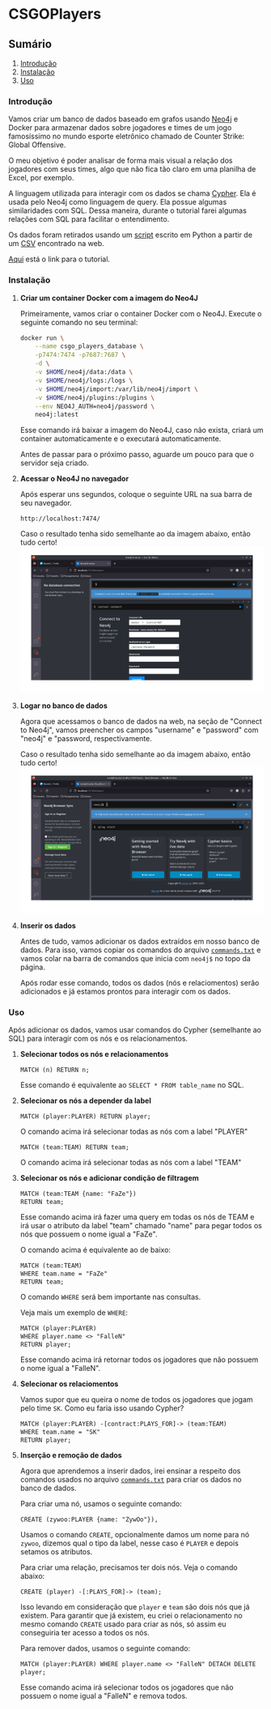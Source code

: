 # CSGOPlayers

## Sumário

1. [Introdução](#introdução)
2. [Instalação](#instalação)
3. [Uso](#uso)

### Introdução

Vamos criar um banco de dados baseado em grafos usando [Neo4j](https://neo4j.com/) e Docker
para armazenar dados sobre jogadores e times de um jogo famosíssimo no mundo
esporte eletrônico chamado de Counter Strike: Global Offensive.

O meu objetivo é poder analisar de forma mais visual a relação dos jogadores com
seus times, algo que não fica tão claro em uma planilha de Excel, por exemplo.

A linguagem utilizada para interagir com os dados se chama [Cypher](https://neo4j.com/developer/cypher/). Ela é usada pelo Neo4j como linguagem de query. Ela possue algumas similaridades com SQL. Dessa maneira, durante o tutorial farei algumas relações com SQL para facilitar o entendimento.

Os dados foram retirados usando um [script](./extract_players.py) escrito em Python a partir de um [CSV](./csgo_players.csv) encontrado na web.

[Aqui](https://youtu.be/QyesysKTz-E) está o link para o tutorial.

### Instalação

1. **Criar um container Docker com a imagem do Neo4J**

   Primeiramente, vamos criar o container Docker com o Neo4J. Execute o seguinte comando no seu terminal:

   ```bash
   docker run \
       --name csgo_players_database \
       -p7474:7474 -p7687:7687 \
       -d \
       -v $HOME/neo4j/data:/data \
       -v $HOME/neo4j/logs:/logs \
       -v $HOME/neo4j/import:/var/lib/neo4j/import \
       -v $HOME/neo4j/plugins:/plugins \
       --env NEO4J_AUTH=neo4j/password \
       neo4j:latest
   ```

   Esse comando irá baixar a imagem do Neo4J, caso não exista, criará um container
   automaticamente e o executará automaticamente.

   Antes de passar para o próximo passo, aguarde um pouco para que o servidor seja
   criado.

2. **Acessar o Neo4J no navegador**

   Após esperar uns segundos, coloque o seguinte URL na sua barra de seu navegador.

   ```
   http://localhost:7474/
   ```

   Caso o resultado tenha sido semelhante ao da imagem abaixo, então tudo certo!
   ![neo4j](./screenshots/main_menu_neo4j.png)

3. **Logar no banco de dados**

   Agora que acessamos o banco de dados na web, na seção de "Connect to Neo4j",
   vamos preencher os campos "username" e "password" com "neo4j" e "password, respectivamente.

   Caso o resultado tenha sido semelhante ao da imagem abaixo, então tudo certo!
   ![neo4j_logged](./screenshots/neo4j_logged.png)

4. **Inserir os dados**

   Antes de tudo, vamos adicionar os dados extraídos em nosso banco de dados. Para isso, vamos copiar os comandos do
   arquivo [`commands.txt`](./commands.txt) e vamos colar na barra de comandos que inicia com `neo4j$` no topo
   da página.

   Após rodar esse comando, todos os dados (nós e relaciomentos) serão adicionados e já estamos prontos para
   interagir com os dados.

### Uso

Após adicionar os dados, vamos usar comandos do Cypher (semelhante ao SQL) para interagir
com os nós e os relacionamentos.

1. **Selecionar todos os nós e relacionamentos**

   ```cypher
   MATCH (n) RETURN n;
   ```

   Esse comando é equivalente ao `SELECT * FROM table_name` no SQL.

2. **Selecionar os nós a depender da label**

   ```cypher
   MATCH (player:PLAYER) RETURN player;
   ```

   O comando acima irá selecionar todas as nós com a label "PLAYER"

   ```cypher
   MATCH (team:TEAM) RETURN team;
   ```

   O comando acima irá selecionar todas as nós com a label "TEAM"

3. **Selecionar os nós e adicionar condição de filtragem**

   ```cypher
   MATCH (team:TEAM {name: "FaZe"})
   RETURN team;
   ```

   Esse comando acima irá fazer uma query em todas os nós de TEAM e irá usar o atributo
   da label "team" chamado "name" para pegar todos os nós que possuem o nome igual a
   "FaZe".

   O comando acima é equivalente ao de baixo:

   ```cypher
   MATCH (team:TEAM)
   WHERE team.name = "FaZe"
   RETURN team;
   ```

   O comando `WHERE` será bem importante nas consultas.

   Veja mais um exemplo de `WHERE`:

   ```cypher
   MATCH (player:PLAYER)
   WHERE player.name <> "FalleN"
   RETURN player;
   ```

   Esse comando acima irá retornar todos os jogadores que não possuem o nome igual a "FalleN".

4. **Selecionar os relaciomentos**

   Vamos supor que eu queira o nome de todos os jogadores que jogam pelo time `SK`. Como eu
   faria isso usando Cypher?

   ```cypher
   MATCH (player:PLAYER) -[contract:PLAYS_FOR]-> (team:TEAM)
   WHERE team.name = "SK"
   RETURN player;
   ```

5. **Inserção e remoção de dados**

   Agora que aprendemos a inserir dados, irei ensinar a respeito dos comandos usados no arquivo [`commands.txt`](./commands.txt) para criar os dados no banco de dados.

   Para criar uma nó, usamos o seguinte comando:

   ```cypher
   CREATE (zywoo:PLAYER {name: "ZywOo"}),
   ```

   Usamos o comando `CREATE`, opcionalmente damos um nome para nó `zywoo`, dizemos qual o tipo
   da label, nesse caso é `PLAYER` e depois setamos os atributos.

   Para criar uma relação, precisamos ter dois nós. Veja o comando abaixo:

   ```cypher
   CREATE (player) -[:PLAYS_FOR]-> (team);
   ```

   Isso levando em consideração que `player` e `team` são dois nós que já existem. Para garantir
   que já existem, eu criei o relacionamento no mesmo comando `CREATE` usado para criar
   as nós, só assim eu conseguiria ter acesso a todos os nós.

   Para remover dados, usamos o seguinte comando:

   ```cypher
   MATCH (player:PLAYER) WHERE player.name <> "FalleN" DETACH DELETE player;
   ```

   Esse comando acima irá selecionar todos os jogadores que não possuem o nome igual a "FalleN"
   e remova todos.
